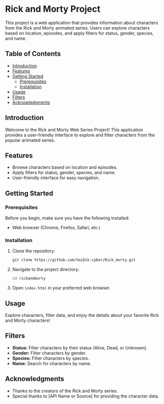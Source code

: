 # Rick and Morty Project

This project is a web application that provides information about characters from the Rick and Morty animated series. Users can explore characters based on location, episodes, and apply filters for status, gender, species, and name.

## Table of Contents
- [Introduction](#introduction)
- [Features](#features)
- [Getting Started](#getting-started)
  - [Prerequisites](#prerequisites)
  - [Installation](#installation)
- [Usage](#usage)
- [Filters](#filters)
- [Acknowledgments](#acknowledgments)

## Introduction

Welcome to the Rick and Morty Web Series Project! This application provides a user-friendly interface to explore and filter characters from the popular animated series.

## Features

- Browse characters based on location and episodes.
- Apply filters for status, gender, species, and name.
- User-friendly interface for easy navigation.

## Getting Started

### Prerequisites

Before you begin, make sure you have the following installed:

- Web browser (Chrome, Firefox, Safari, etc.)

### Installation

1. Clone the repository:

    ```bash
    git clone https://github.com/VaiDik-cyber/Rick_morty.git
    ```

2. Navigate to the project directory:

    ```bash
    cd rickandmorty
    ```

3. Open `index.html` in your preferred web browser.

## Usage

Explore characters, filter data, and enjoy the details about your favorite Rick and Morty characters!

## Filters

- **Status:** Filter characters by their status (Alive, Dead, or Unknown).
- **Gender:** Filter characters by gender.
- **Species:** Filter characters by species.
- **Name:** Search for characters by name.



## Acknowledgments

- Thanks to the creators of the Rick and Morty series.
- Special thanks to [API Name or Source] for providing the character data.
